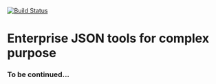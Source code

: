 [![Build Status](https://travis-ci.com/Unn20/Enterprise-JSON.svg?branch=master)](https://travis-ci.com/Unn20/Enterprise-JSON)

# Enterprise JSON tools for complex purpose

### To be continued...

